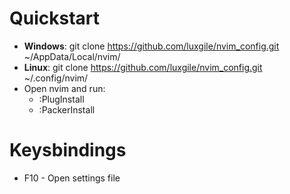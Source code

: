 # Quickstart
- **Windows**: git clone https://github.com/luxgile/nvim_config.git ~/AppData/Local/nvim/
- **Linux**: git clone https://github.com/luxgile/nvim_config.git ~/.config/nvim/
- Open nvim and run:
    - :PlugInstall
    - :PackerInstall

# Keysbindings
- F10 - Open settings file

